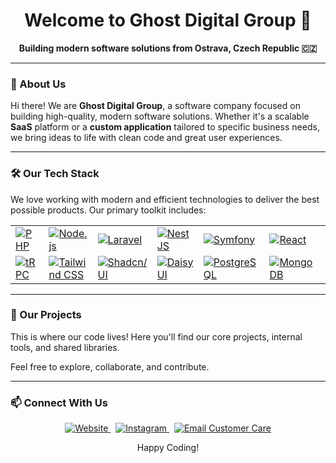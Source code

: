<div align="center">
  
  <!-- 
    You can replace this with your logo. 
    For example: <img src="URL_TO_YOUR_LOGO" alt="Ghost Digital Group Logo" width="150"> 
  -->
  <h1>Welcome to Ghost Digital Group 👻</h1>
  
  <p>
    <strong>Building modern software solutions from Ostrava, Czech Republic 🇨🇿</strong>
  </p>

</div>

---

### 👋 About Us

Hi there! We are **Ghost Digital Group**, a software company focused on building high-quality, modern software solutions. Whether it's a scalable **SaaS** platform or a **custom application** tailored to specific business needs, we bring ideas to life with clean code and great user experiences.

---

### 🛠️ Our Tech Stack

We love working with modern and efficient technologies to deliver the best possible products. Our primary toolkit includes:

<!-- 
  To set a max number of cells per line, we create a new table row (<tr>) 
  for each line. This table is set to have 7 badges per row.
-->
<div align="center">
  <table cellspacing="5" border="0">
    <tr>
      <!-- Row 1 -->
      <td><a href="https://www.php.net" target="_blank" rel="noreferrer"><img src="https://img.shields.io/badge/PHP-777BB4?style=for-the-badge&logo=php&logoColor=white" alt="PHP"></a></td>
      <td><a href="https://nodejs.org" target="_blank" rel="noreferrer"><img src="https://img.shields.io/badge/Node.js-339933?style=for-the-badge&logo=nodedotjs&logoColor=white" alt="Node.js"></a></td>
      <td><a href="https://laravel.com" target="_blank" rel="noreferrer"><img src="https://img.shields.io/badge/Laravel-FF2D20?style=for-the-badge&logo=laravel&logoColor=white" alt="Laravel"></a></td>
      <td><a href="https://nestjs.com/" target="_blank" rel="noreferrer"><img src="https://img.shields.io/badge/NestJS-E0234E?style=for-the-badge&logo=nestjs&logoColor=white" alt="NestJS"></a></td>
      <td><a href="https://symfony.com" target="_blank" rel="noreferrer"><img src="https://img.shields.io/badge/Symfony-000000?style=for-the-badge&logo=symfony&logoColor=white" alt="Symfony"></a></td>
      <td><a href="https://reactjs.org/" target="_blank" rel="noreferrer"><img src="https://img.shields.io/badge/React-20232A?style=for-the-badge&logo=react&logoColor=61DAFB" alt="React"></a></td>
      <td><a href="https://nextjs.org/" target="_blank" rel="noreferrer"><img src="https://img.shields.io/badge/Next.js-000000?style=for-the-badge&logo=nextdotjs&logoColor=white" alt="Next.js"></a></td>
    </tr>
    <tr>
      <!-- Row 2 -->
      <td><a href="https://trpc.io/" target="_blank" rel="noreferrer"><img src="https://img.shields.io/badge/tRPC-2596BE?style=for-the-badge&logo=trpc&logoColor=white" alt="tRPC"></a></td>
      <td><a href="https://tailwindcss.com/" target="_blank" rel="noreferrer"><img src="https://img.shields.io/badge/tailwindcss-38B2AC?style=for-the-badge&logo=tailwind-css&logoColor=white" alt="Tailwind CSS"></a></td>
      <td><a href="https://ui.shadcn.com/" target="_blank" rel="noreferrer"><img src="https://img.shields.io/badge/shadcn/ui-000000?style=for-the-badge&logo=shadcnui&logoColor=white" alt="Shadcn/UI"></a></td>
      <td><a href="https://daisyui.com/" target="_blank" rel="noreferrer"><img src="https://img.shields.io/badge/daisyui-5A0EF8?style=for-the-badge&logo=daisyui&logoColor=white" alt="DaisyUI"></a></td>
      <td><a href="https://www.postgresql.org" target="_blank" rel="noreferrer"><img src="https://img.shields.io/badge/PostgreSQL-4169E1?style=for-the-badge&logo=postgresql&logoColor=white" alt="PostgreSQL"></a></td>
      <td><a href="https://www.mongodb.com/" target="_blank" rel="noreferrer"><img src="https://img.shields.io/badge/MongoDB-47A248?style=for-the-badge&logo=mongodb&logoColor=white" alt="MongoDB"></a></td>
      <td><a href="https://www.docker.com/" target="_blank" rel="noreferrer"><img src="https://img.shields.io/badge/Docker-2496ED?style=for-the-badge&logo=docker&logoColor=white" alt="Docker"></a></td>
    </tr>
  </table>
</div>

---

### 🚀 Our Projects

This is where our code lives! Here you'll find our core projects, internal tools, and shared libraries.

<!-- 
  This is a great place to pin your most important repositories.
  You can link to them directly. For example:
  
  - **[Project Phoenix](link-to-your-repo)**: Our main SaaS platform.
  - **[Internal UI Kit](link-to-your-repo)**: Shared components for our front-end applications.
  - **[DevOps Scripts](link-to-your-repo)**: CI/CD and automation scripts.
-->

Feel free to explore, collaborate, and contribute.

---

### 📫 Connect With Us

<div align="center">
  <a href="https://ghostdigital.cz" target="_blank">
    <img src="https://img.shields.io/badge/Website-ghostdigital.cz-blue?style=for-the-badge&logo=googlechrome&logoColor=white" alt="Website">
  </a>
  &nbsp;
  <a href="https://www.instagram.com/ghostdigital.cz/" target="_blank">
    <img src="https://img.shields.io/badge/Instagram-@ghostdigital.cz-E4405F?style=for-the-badge&logo=instagram&logoColor=white" alt="Instagram">
  </a>
  &nbsp;
  <a href="mailto:viktor@ghostdigital.cz" target="_blank">
    <img src="https://img.shields.io/badge/Customer_Care-Email_Us-green?style=for-the-badge&logo=gmail&logoColor=white" alt="Email Customer Care">
  </a>
</div>

<div align="center">
  <p>Happy Coding!</p>
</div>
